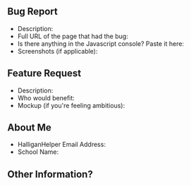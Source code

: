 <!--- Hi! Thanks for submitting a bug. 
     While we've made many fields optional, we ask that you provide as much
     information as you can so that we can better reproduce and assess the 
     problem.

     Before you submit the issue, please attach either the "Feature Request" 
     or "Bug" label.
-->


<!-- 
    If you're reporting a bug, use this section
        and attach the "Bug" label.
    If not, delete this section.
-->

Bug Report
----------
* Description:
* Full URL of the page that had the bug:
* Is there anything in the Javascript console? Paste it here:
* Screenshots (if applicable):

<!-- 
    If you're requesting a new feature, use this section 
        and attach the "Feature Request" label.
    If not, delete this section.
-->

Feature Request
---------------
* Description:
* Who would benefit:
* Mockup (if you're feeling ambitious):

About Me <!-- All of these are optional, but appreciated -->
--------
* HalliganHelper Email Address: 
* School Name: 

Other Information? <!-- Also completely optional -->
-----------------

